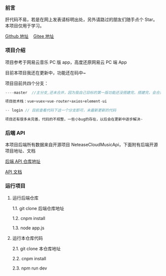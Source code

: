 ### 前言

肝代码不易，若是在网上发表请标明出处，另外请路过的朋友们随手点个 Star。本项目仅用于学习。

[Github 地址](https://github.com/773579084/wangyi_music_vue2.0/tree/login)&nbsp;&nbsp;&nbsp;&nbsp;[Gitee 地址](https://gitee.com/zhao-wenchao110/wangyi_music_vue2.0/tree/login/)

### 项目介绍

项目参考于网易云音乐 PC 版 app，高度还原网易云 PC 端 App

目前本项目我还在更新中，功能还在码中~

项目目前共四个分支：

```js
----master  //主分支,还未合并，因为我自己目标的第一版功能还没搭建完，搭建完，会合并第一版代码

项目技术栈：vue+vuex+vue-router+axios+element-ui

-- login // 目前查看代码下这一个分支即可，未最新更新的代码

项目还有很多未完善，代码的不规整，一些小bug的存在，以后会在更新中逐步解决~
```

### 后端 API

本项目后端所有数据来自开源项目 NeteaseCloudMusicApi，下面附有后端开源项目地址、文档

[后端 API 仓库地址](https://github.com/Binaryify/NeteaseCloudMusicApi)

[API 文档](https://neteasecloudmusicapi.vercel.app/#/)

### 运行项目

1. 运行后端仓库

   1.1. git clone 后端仓库地址

   1.2. cnpm install

   1.3. node app.js

2. 运行本仓库代码

   2.1. git clone 本仓库地址

   2.2. cnpm install

   2.3. npm run dev
